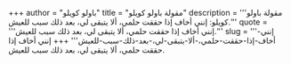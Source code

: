 +++
author = "باولو كويلو"
title = "مقولة باولو كويلو"
description = '''مقولة باولو كويلو: إنني أخاف إذا حققت حلمي، ألا يتبقى لي، بعد ذلك سبب للعيش.'''
quote = '''إنني أخاف إذا حققت حلمي، ألا يتبقى لي، بعد ذلك سبب للعيش.'''
slug = '''إنني-أخاف-إذا-حققت-حلمي،-ألا-يتبقى-لي،-بعد-ذلك-سبب-للعيش'''
+++
إنني أخاف إذا حققت حلمي، ألا يتبقى لي، بعد ذلك سبب للعيش.
